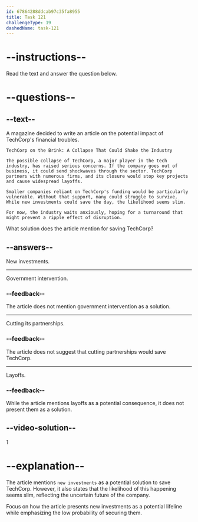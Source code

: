```yaml
---
id: 67864288ddcab97c35fa8955
title: Task 121
challengeType: 19
dashedName: task-121
---
```


<!-- READING -->

# --instructions--

Read the text and answer the question below.

# --questions--

## --text--

A magazine decided to write an article on the potential impact of TechCorp's financial troubles.  

`TechCorp on the Brink: A Collapse That Could Shake the Industry`

`The possible collapse of TechCorp, a major player in the tech industry, has raised serious concerns. If the company goes out of business, it could send shockwaves through the sector. TechCorp partners with numerous firms, and its closure would stop key projects and cause widespread layoffs.`

`Smaller companies reliant on TechCorp's funding would be particularly vulnerable. Without that support, many could struggle to survive. While new investments could save the day, the likelihood seems slim.`

`For now, the industry waits anxiously, hoping for a turnaround that might prevent a ripple effect of disruption.`

What solution does the article mention for saving TechCorp?

## --answers--

New investments.

---

Government intervention.

### --feedback--

The article does not mention government intervention as a solution.

---

Cutting its partnerships.

### --feedback--

The article does not suggest that cutting partnerships would save TechCorp.

---

Layoffs.

### --feedback--

While the article mentions layoffs as a potential consequence, it does not present them as a solution.

## --video-solution--

1

# --explanation--

The article mentions `new investments` as a potential solution to save TechCorp. However, it also states that the likelihood of this happening seems slim, reflecting the uncertain future of the company.

Focus on how the article presents new investments as a potential lifeline while emphasizing the low probability of securing them.
